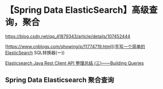 # 【Spring Data ElasticSearch】高级查询，聚合

<https://blog.csdn.net/qq_41879343/article/details/107452444>

[https://www.cnblogs.com/showing/p/11774719.html](手写一个简单的ElasticSearch SQL转换器(一))

[Elasticsearch Java Rest Client API 整理总结 (三)——Building Queries](https://www.cnblogs.com/reycg-blog/p/9993094.html)

## Spring Data Elasticsearch 聚合查询

